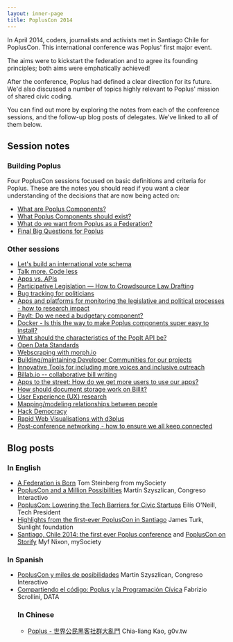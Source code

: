 ```yaml
---
layout: inner-page
title: PoplusCon 2014
---
```

<p class="intro">In April 2014, coders, journalists and activists met in Santiago Chile for PoplusCon. This international conference was Poplus' first major event. </p>

<p class="intro">The aims were to kickstart the federation and to agree its founding principles; both aims were emphatically achieved! </p>

<p class="intro">After the conference, Poplus had defined a clear direction for its future. We'd also discussed a number of topics highly relevant to Poplus' mission of shared civic coding.</p>

<p class="intro">You can find out more by exploring the notes from each of the conference sessions, and the follow-up blog posts of delegates. We've linked to all of them below.</p>

<h2>Session notes</h2>
<h3>Building Poplus</h3>

<p>Four PoplusCon sessions focused on basic definitions and criteria for Poplus. These are the notes you should read if you want a clear understanding of the decisions that are now being acted on:</p>

<ul><li><a href="https://popluscon.hackpad.com/What-are-Poplus-components-yVemaWdWcmI">What are Poplus Components?</a></li>

<li><a href="https://popluscon.hackpad.com/What-Poplus-Components-should-exist-KlZwvmR5ycO">What Poplus Components should exist?</a></li>

<li><a href="https://popluscon.hackpad.com/What-do-we-want-from-Poplus-as-a-Federation-jyIAGVGPG8P">What do we want from Poplus as a Federation?</a></li>

<li><a href="https://popluscon.hackpad.com/Final-Big-Questions-for-Poplus-6EoVyjdlalG">Final Big Questions for Poplus</a></li></ul>

<h3>Other sessions</h3>

<ul><li><a href="https://docs.google.com/a/votainteligente.cl/document/d/1bn6ROajUNvG59POS-nREQI0cDNxSmMAvRLufoEjHbAo/edit">Let's build an international vote schema</a></li>

<li><a href="https://popluscon.hackpad.com/Talk-more.-Code-less-Grey-room-session-1-Tuesday-E9gAXcBOxWO">Talk more. Code less</a></li>

<li><a href="https://popluscon.hackpad.com/Apps-vs.-API-Green-Room-Session-1-lpovmuQzPh4">Apps vs. APIs</a></li>

<li><a href="https://popluscon.hackpad.com/Participative-Legislation-How-to-Crowdsource-Law-Drafting-fIYfLSz34ri">Participative Legislation — How to Crowdsource Law Drafting</a></li>

<li><a href="https://popluscon.hackpad.com/1200-grey-room-Bug-tracking-for-politiciansbillsetc.-uL4Kz6Zmqsl">Bug tracking for politicians</a></li>

<li><a href="https://popluscon.hackpad.com/How-do-we-research-and-assess-success-of-sitesplatforms-in-our-sector-Green-Room-Session-2-sA7bckIL9Go">Apps and platforms for monitoring the legislative and political processes - how to research impact</a></li>

<li><a href="https://popluscon.hackpad.com/PayIt-Do-we-need-a-budgetary-component-USNO15lt57z">PayIt: Do we need a budgetary component?</a></li>

<li><a href="https://popluscon.hackpad.com/Docker-easy-to-install-components-IBqLqc3bZla">Docker - Is this the way to make Poplus components super easy to install?</a></li>

<li><a href="http://hackfoldr.org/poplusconf/hMgGWMQcYWJ">What should the characteristics of the PopIt API be?</a></li>

<li><a href="https://popluscon.hackpad.com/Open-Data-Standards-lnsndBJuB4P">Open Data Standards</a></li>

<li><a href="https://popluscon.hackpad.com/Webscraping-with-morph.io-Grey-Room-Session-1-Wednesday-tddMwTdXjZO">Webscraping with morph.io</a></li>

<li><a href="https://popluscon.hackpad.com/Building-and-maintaining-Developer-Communities-for-our-projects.-Session-1-Day-2-in-the-Pink-Room-IFygxXAaSo5">Building/maintaining Developer Communities for our projects</a></li>

<li><a href="https://docs.google.com/document/d/149Z9ekJhmMKjC4qgCqkUzSy54icvezR0Q2d-TZkxDvI/edit">Innovative Tools for including more voices and inclusive outreach</a></li>

<li><a href="https://popluscon.hackpad.com/Billab.io-collaborative-bill-writing-Grey-Room-Session-2-Wednesday-Sqx7RHl8l5C">Billab.io -- collaborative bill writing</a></li>

<li><a href="https://popluscon.hackpad.com/Apps-to-the-street-How-do-we-get-more-users-to-use-our-apps-Session-2-Day-2-in-the-Pink-Room-I3IzawWR2vo">Apps to the street: How do we get more users to use our apps?</a></li>

<li><a href="https://popluscon.hackpad.com/Getting-the-most-out-of-document-storage-fQCwM97zI6n">How should document storage work on Billit?</a></li>

<li><a href="https://popluscon.hackpad.com/User-Experience-UX-research-Session-3-Grey-Room-Wednesday-7aHLWZW2Ak9">User Experience (UX) research</a></li>

<li><a href="https://popluscon.hackpad.com/Mappingmodeling-relationships-between-people-2n0MfHg5SyB">Mapping/modeling relationships between people</a></li>

<li><a href="https://popluscon.hackpad.com/Hack-Democracy-GQu257potjb">Hack Democracy</a></li>

<li><a href="https://popluscon.hackpad.com/Rapid-Web-Visualisations-with-d3plus-Grey-Room-last-session-Wednesday-XEsMMe0y0tC">Rapid Web Visualisations with d3plus</a></li>

<li><a href="https://popluscon.hackpad.com/Post-conference-networking-session-lpN8N0UAG01">Post-conference networking - how to ensure we all keep connected</a></li></ul>

<h2>Blog posts</h2>
<h3>In English</h3>

<ul><li><a href="http://www.mysociety.org/2014/05/09/a-federation-is-born/">A Federation is Born</a> Tom Steinberg from mySociety</li>

<li><a href="http://www.congresointeractivo.org/popluscon-and-a-millon-possibilities/">PoplusCon and a Million Possibilities</a> Martín Szyszlican, Congreso Interactivo</li>

<li><a href="http://techpresident.com/news/wegov/24982/popluscon-lowering-tech-barriers-civic-startups">PoplusCon: Lowering the Tech Barriers for Civic Startups</a> Eilís O'Neill, Tech President</li>

<li><a href="http://sunlightfoundation.com/blog/2014/05/12/highlights-from-the-first-ever-popluscon-in-santiago/">Highlights from the first-ever PoplusCon in Santiago</a> James Turk, Sunlight foundation</li>

<li><a href="https://www.mysociety.org/2014/05/08/santiago-chile-2014-the-first-poplus-conference/">Santiago, Chile 2014: the first ever Poplus conference</a> and <a href="https://storify.com/myf/the-first-poplus-conference-in-santiago/">PoplusCon on Storify</a> Myf Nixon, mySociety</li></ul>

<h3>In Spanish</h3>

<ul><li><a href="http://www.congresointeractivo.org/latamlab-semana-2-popluscon-y-miles-de-posibilidades/">PoplusCon y miles de posibilidades</a> Martín Szyszlican, Congreso Interactivo</li>

<li><a href="http://www.abrelatam.org/compartiendo-el-codigo-poplus-y-la-programacion-civica/">Compartiendo el código: Poplus y la Programación Cívica</a> Fabrizio Scrollini, DATA</li>

<H3>In Chinese</h3>

<ul><li><a href="http://blog.clkao.org/post/197828/poplus-global-civic-hacking-community">Poplus - 世界公民黑客社群大亂鬥</a> Chia-liang Kao, g0v.tw</li></ul>



